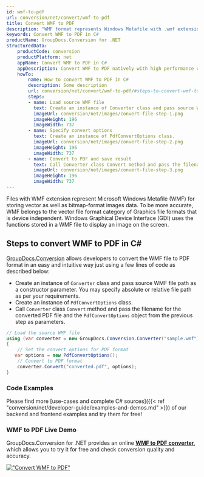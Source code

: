 ```yaml
---
id: wmf-to-pdf
url: conversion/net/convert/wmf-to-pdf
title: Convert WMF to PDF
description: "WMF format represents Windows Metafile with .wmf extension. Learn how to convert WMF to PDF file programmatically in C# language using GroupDocs.Conversion for .NET library."
keywords: Convert WMF to PDF in C#
productName: GroupDocs.Conversion for .NET
structuredData:
    productCode: conversion
    productPlatform: net
    appName: Convert WMF to PDF in C#
    appDescription: Convert WMF to PDF natively with high performance using C# language and server side GroupDocs.Conversion for .NET APIs, without the use of any software like Microsoft or Open Office.
    howTo:
        name: How to convert WMF to PDF in C# 
        description: Some description
        url: conversion/net/convert/wmf-to-pdf/#steps-to-convert-wmf-to-pdf-in-c
        steps:
        - name: Load source WMF file 
          text: Create an instance of Converter class and pass source WMF file path as a constructor parameter. You may specify absolute or relative file path as per your requirements. 
          imageUrl: conversion/net/images/convert-file-step-1.png
          imageHeight: 196
          imageWidth: 737
        - name: Specify convert options 
          text: Create an instance of PdfConvertOptions class.
          imageUrl: conversion/net/images/convert-file-step-2.png
          imageHeight: 196
          imageWidth: 737
        - name: Convert to PDF and save result 
          text: Call Converter class Convert method and pass the filename for the converted HTML file and the PdfConvertOptions object from the previous step as parameters.
          imageUrl: conversion/net/images/convert-file-step-3.png
          imageHeight: 196
          imageWidth: 737
---
```


Files with WMF extension represent Microsoft Windows Metafile (WMF) for storing vector as well as bitmap-format images data. To be more accurate, WMF belongs to the vector file format category of Graphics file formats that is device independent. Windows Graphical Device Interface (GDI) uses the functions stored in a WMF file to display an image on the screen.

## Steps to convert WMF to PDF in C#

[GroupDocs.Conversion](https://products.groupdocs.com/conversion/net) allows developers to convert the WMF file to PDF format in an easy and intuitive way just using a few lines of code as described below:

* Create an instance of `Converter` class and pass source WMF file path as a constructor parameter. You may specify absolute or relative file path as per your requirements. 
* Create an instance of `PdfConvertOptions` class.
* Call `Converter` class `Convert` method and pass the filename for the converted PDF file and the `PdfConvertOptions` object from the previous step as parameters.

```csharp
// Load the source WMF file
using (var converter = new GroupDocs.Conversion.Converter("sample.wmf"))
{
    // Set the convert options for PDF format
   var options = new PdfConvertOptions();
    // Convert to PDF format
    converter.Convert("converted.pdf", options);
}
```

### Code Examples

Please find more [use-cases and complete C# sources]({{< ref "conversion/net/developer-guide/examples-and-demos.md" >}}) of our backend and frontend examples and try them for free!

### WMF to PDF Live Demo

GroupDocs.Conversion for .NET provides an online [**WMF to PDF converter**](https://products.groupdocs.app/conversion/wmf-to-pdf), which allows you to try it for free and check conversion quality and accuracy.

[!["Convert WMF to PDF"](conversion/net/images/convert-to-pdf/convert-wmf-to-pdf.png)](https://products.groupdocs.app/conversion/wmf-to-pdf)